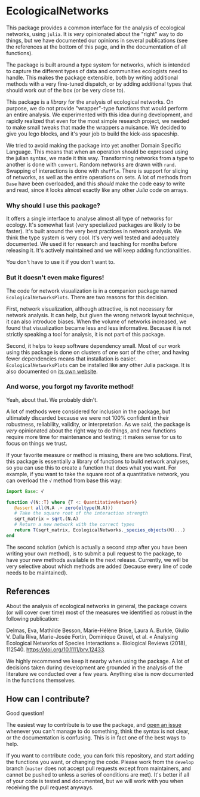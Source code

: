# EcologicalNetworks

This package provides a common interface for the analysis of ecological
networks, using `julia`. It is *very* opinionated about the "right" way
to do things, but we have documented our opinions in several publications
(see the references at the bottom of this page, and in the documentation of
all functions).

The package is built around a type system for networks, which is intended to
capture the different types of data and communities ecologists need to handle.
This makes the package extensible, both by writing additional methods with
a very fine-tuned dispatch, or by adding additional types that should work
out of the box (or be very close to).

This package is a *library* for the analysis of ecological networks. On purpose,
we do not provide "wrapper"-type functions that would perform an entire
analysis. We experimented with this idea during development, and rapidly
realized that even for the most simple research project, we needed to make small
tweaks that made the wrappers a nuisance. We decided to give you lego blocks,
and it's your job to build the kick-ass spaceship.

We tried to avoid making the package into yet another Domain Specific Language.
This means that when an operation should be expressed using the julian syntax,
we made it this way. Transforming networks from a type to another is done with
`convert`. Random networks are drawn with `rand`. Swapping of interactions
is done with `shuffle`. There is support for slicing of networks, as well
as the entire operations on sets. A lot of methods from `Base` have been
overloaded, and this *should* make the code easy to write and read, since
it looks almost exactly like any other *Julia* code on arrays.

### Why should I use this package?

It offers a single interface to analyse almost all type of networks for ecology.
It's somewhat fast (very specialized packages are likely to be faster). It's
built around the very best practices in network analysis. We think the type
system is very cool. It's very well tested and adequately documented. We used it
for research and teaching for months before releasing it. It's actively
maintained and we will keep adding functionalities.

You don't have to use it if you don't want to.

### But it doesn't even make figures!

The code for network visualization is in a companion package named
`EcologicalNetworksPlots`. There are two reasons for this decision.

First, network visualization, although attractive, is not necessary for network
analysis. It can help, but given the wrong network layout technique, it can also
introduce biases. When the volume of networks increased, we found that
visualization became less and less informative. Because it is not strictly
speaking a tool for analysis, it is not part of this package.

Second, it helps to keep software dependency small. Most of our work using this
package is done on clusters of one sort of the other, and having fewer
dependencies means that installation is easier. `EcologicalNetworksPlots` can be
installed like any other Julia package. It is also documented on [its own
website][ENP].

[ENP]: https://poisotlab.github.io/EcologicalNetworksPlots.jl/stable/

### And worse, you forgot my favorite method!

Yeah, about that. We probably didn't.

A lot of methods were considered for inclusion in the package, but ultimately
discarded because we were not 100% confident in their robustness, reliability,
validity, or interpretation. As we said, the package is *very* opinionated about
the right way to do things, and new functions require more time for maintenance
and testing; it makes sense for us to focus on things we trust.

If your favorite measure or method is missing, there are two solutions. First,
this package is essentially a library of functions to build network analyses, so
you can use this to create a function that does what you want. For example, if
you want to take the square root of a quantitative network, you can overload the
`√` method from base this way:

~~~ julia
import Base: √

function √(N::T) where {T <: QuantitativeNetwork}
   @assert all(N.A .> zero(eltype(N.A)))
   # Take the square root of the interaction strength
   sqrt_matrix = sqrt.(N.A)
   # Return a new network with the correct types
   return T(sqrt_matrix, EcologicalNetworks._species_objects(N)...)
end
~~~

The second solution (which is actually a second *step* after you have been
writing your own method), is to submit a pull request to the package, to have
your new methods available in the next release. Currently, we will be very
selective about which methods are added (because every line of code needs to be
maintained).

## References

About the analysis of ecological networks in general, the package covers (or
will cover over time) most of the measures we identified as robust in the
following publication:

Delmas, Eva, Mathilde Besson, Marie-Hélène Brice, Laura A. Burkle, Giulio V.
Dalla Riva, Marie-Josée Fortin, Dominique Gravel, et al. « Analysing Ecological
Networks of Species Interactions ». Biological Reviews (2018), 112540.
https://doi.org/10.1111/brv.12433.


We highly recommend we keep it nearby when using the package. A lot of
decisions taken during development are grounded in the analysis of the
literature we conducted over a few years. Anything else is now documented
in the functions themselves.

## How can I contribute?

Good question!

The easiest way to contribute is to use the package, and [open an issue][issue]
whenever you can't manage to do something, think the syntax is not clear, or
the documentation is confusing. This is in fact one of the best ways to help.

[issue]: https://github.com/PoisotLab/EcologicalNetworks.jl/issues

If you want to contribute code, you can fork this repository, and start adding
the functions you want, or changing the code. Please work from the `develop`
branch (`master` does not accept pull requests except from maintainers, and
cannot be pushed to unless a series of conditions are met). It's better if all
of your code is tested and documented, but we will work with you when receiving
the pull request anyways.
